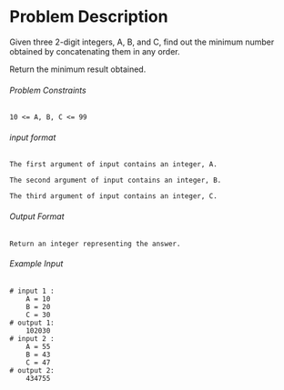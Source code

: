 # Problem Description

Given three 2-digit integers, A, B, and C, find out the minimum number obtained by concatenating them in any order.

Return the minimum result obtained.

###### Problem Constraints

```
10 <= A, B, C <= 99
```

###### input format

``` 
The first argument of input contains an integer, A.

The second argument of input contains an integer, B.

The third argument of input contains an integer, C.
```

###### Output Format

```
Return an integer representing the answer.
```

###### Example Input

```
# input 1 : 
    A = 10
    B = 20
    C = 30
# output 1: 
    102030 
# input 2 : 
    A = 55
    B = 43
    C = 47
# output 2: 
    434755 
```

